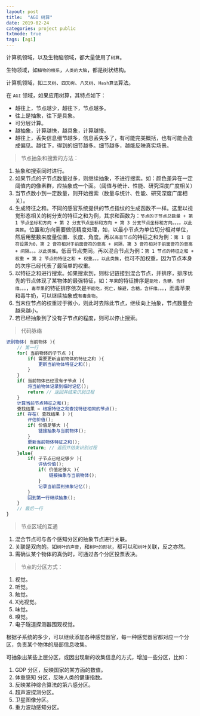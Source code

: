 ```yaml
---
layout: post
title:  "AGI 树算"
date: 2019-02-24
categories: project public
txtmode: true
tags: [agi]
---
```


计算机领域，以及生物脑领域，都大量使用了`树算`。

生物领域，如`植物的根系`，`人类的大脑`，都是树状结构。

计算机领域，如`二叉树`、`四叉树`、`八叉树`、`Hash算法`算法。

在 `AGI` 领域，如果应用树算，其特点如下：

* 越往上，节点越少，越往下，节点越多。
* 往上是抽象，往下是具象。
* 可分层计算。
* 越抽象，计算越快，越具象，计算越慢。
* 越往上，丢失信息细节越多，信息丢失多了，有可能完美概括，也有可能会造成偏见。越往下，得到的细节越多。细节越多，越能反映真实场景。

> 节点抽象和搜索的方法：

1. 抽象和搜索同时进行。
2. 如果节点的子节点数量过多，则继续抽象，不进行搜索。如：颜色差异在一定阈值内的像素群，应抽象成一个面。（阈值与统计、性能、研究深度广度相关）
3. 当节点数小到一定数量，则开始搜索（数量与统计、性能、研究深度广度相关）。
4. 生成特征之和。不同的感官系统提供的节点指纹的生成函数不一样。这里以视觉形态相关的树分支的特征之和为例，其求和函数为：`节点的子节点总数量 + 第 1 节点坐标和方向 + 第 2 分支节点坐标和方向 + 第 3 分支节点坐标和方向。。。。以此类推`。位置和方向需要做低精度处理，如，以最小节点为单位切分相对单位，然后用整数来度量位置、长度、角度。再以`高音节点`的特征之和为例：`第 1 音符设置为0，第 2 音符相对于前面音符的音高 + 间隔，第 3 音符相对于前面音符的音高 + 间隔。。。以此类推`。低音节点类同。再以混合节点为例：`第 1 节点的特征之和 + 权重 + 第 2 节点的特征之和 + 权重。。。以此类推`，也可不加权重，因为节点本身的次序已经代表了最简单的权重。
5. 以特征之和进行搜索。如果搜索到，则标记链接到混合节点，并排序，排序优先的节点体现了某物体的最强特征，如：`苹果`的特征排序是`能吃，含糖，含纤维。。。`，`毒苹果`的特征排序依次是`不能吃，死亡，躲避，含糖，含纤维。。。`，而毒苹果和毒牛奶，可以继续抽象成`有毒食物`。
6. 当末位节点的权重过于微小，则此时去除此节点，继续向上抽象，节点数量会越来越小。
7. 若已经抽象到了没有子节点的程度，则可以停止搜索。

> 代码脉络

```js
识别物体( 当前物体 ){
    // 第一行
    for( 当前物体的子节点 ){
        if( 需要更新当前物体的特征之和 ){
            更新当前物体特征之和();
        }
    }
    if( 当前物体已经没有子节点 ){
        将当前物体记录到临时记忆();
        return // 返回并结束识别过程
    }
    计算当前节点特征之和();
    查找结果 = 根据特征之和查找特征相同的节点();
    if( 存在( 查找结果 ) ){
        评估价值();
        if( 价值足够大 ){
            链接抽象与当前物体();
        }
        更新当前物体特征之和();
        return; // 返回并结束识别过程
    }else{
        if( 子节点已经足够少 ){
            评估价值();
            if( 价值足够大 ){
                链接抽象与当前物体();
            }
            记录当前层到抽象记忆();
        }
        回到第一行继续抽象();
    }
    // 最后一行
}

```

> 节点区域的互通

1. 混合节点可与各个感知分区的抽象节点进行关联。
2. 关联是双向的。如`树叶的声音`，和`树叶的形状`，都可以和`树叶`关联，反之亦然。
3. 需确认某个物体的真伪时，可通过各个分区投票表决。

> 节点的分区方式：

1. 视觉。
2. 听觉。
3. 触觉。
4. X光视觉。
5. 味觉。
6. 嗅觉。
7. 电子隧道探测器围观视觉。

根据子系统的多少，可以继续添加各种感觉器官，每一种感觉器官都对应一个分区，负责某个物体的局部信息收集。

可抽象出某些上层分区，或因出现新的收集信息的方式，增加一些分区，比如：

1. GDP 分区，反映国家的某方面的数值。
2. 体重感知 分区，反映人类的健康指数。
3. 反映某种综合算法的第六感分区。
4. 超声波探测分区。
5. 卫星图像分区。
6. 重力波动感知分区。